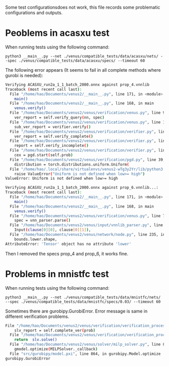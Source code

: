 Some test configurationsdoes not work, this file records some problematic configurations and outputs.

# Peoblems in acasxu test

When running tests using the following command: 

```
python3 __main__.py --net ./venus/compatible_tests/data/acasxu/nets/ --spec ./venus/compatible_tests/data/acasxu/specs/ --timeout 60
```

The following error appears (It seems to fail in all complete methods where gurobi is needed): 

```sh
Verifying ACASXU_run2a_1_1_batch_2000.onnx against prop_4.vnnlib
Traceback (most recent call last):
  File "/home/hao/Documents/venus2/__main__.py", line 171, in <module>
    main()
  File "/home/hao/Documents/venus2/__main__.py", line 168, in main
    venus.verify()
  File "/home/hao/Documents/venus2/venus/verification/venus.py", line 91, in verify
    ver_report = self.verify_query(nn, spec)
  File "/home/hao/Documents/venus2/venus/verification/venus.py", line 161, in verify_query
    sub_ver_report = verifier.verify()
  File "/home/hao/Documents/venus2/venus/verification/verifier.py", line 64, in verify
    ver_report = self.verify_complete()
  File "/home/hao/Documents/venus2/venus/verification/verifier.py", line 127, in verify_complete
    report = self.verify_incomplete()
  File "/home/hao/Documents/venus2/venus/verification/verifier.py", line 87, in verify_incomplete
    cex = pgd.start(self.prob)
  File "/home/hao/Documents/venus2/venus/verification/pgd.py", line 39, in start
    distribution = torch.distributions.uniform.Uniform(
  File "/home/hao/.local/share/virtualenvs/venus2-wTg3y2Yr/lib/python3.10/site-packages/torch/distributions/uniform.py", line 56, in __init__
    raise ValueError("Uniform is not defined when low>= high")
ValueError: Uniform is not defined when low>= high
```

```sh
Verifying ACASXU_run2a_1_1_batch_2000.onnx against prop_6.vnnlib...:   1%|▏                  | 4/405 [00:05<08:31,  1.27s/it]
Traceback (most recent call last):
  File "/home/hao/Documents/venus2/__main__.py", line 171, in <module>
    main()
  File "/home/hao/Documents/venus2/__main__.py", line 168, in main
    venus.verify()
  File "/home/hao/Documents/venus2/venus/verification/venus.py", line 79, in verify
    spec = vnn_parser.parse()
  File "/home/hao/Documents/venus2/venus/input/vnnlib_parser.py", line 66, in parse
    Input(clause[0][0], clause[0][1]),
  File "/home/hao/Documents/venus2/venus/network/node.py", line 235, in __init__
    bounds.lower.shape,
AttributeError: 'Tensor' object has no attribute 'lower'
```

Then I removed the specs prop_4 and prop_6, it works fine.


# Problems in mnistfc test

When running tests using the following command: 

```
python3 __main__.py --net ./venus/compatible_tests/data/mnistfc/nets/ --spec ./venus/compatible_tests/data/mnistfc/specs/0.03/ --timeout 60
```

Sometimes there are gurobipy.GurobiError. Error message is same in different verification problems. 

```sh
File "/home/hao/Documents/venus2/venus/verification/verification_process.py", line 66, in run
    slv_report = self.complete_ver(prob)
  File "/home/hao/Documents/venus2/venus/verification/verification_process.py", line 87, in complete_ver
    return  slv.solve()
  File "/home/hao/Documents/venus2/venus/solver/milp_solver.py", line 86, in solve
    gmodel.optimize(MILPSolver._callback)
  File "src/gurobipy/model.pxi", line 864, in gurobipy.Model.optimize
gurobipy.GurobiError
```